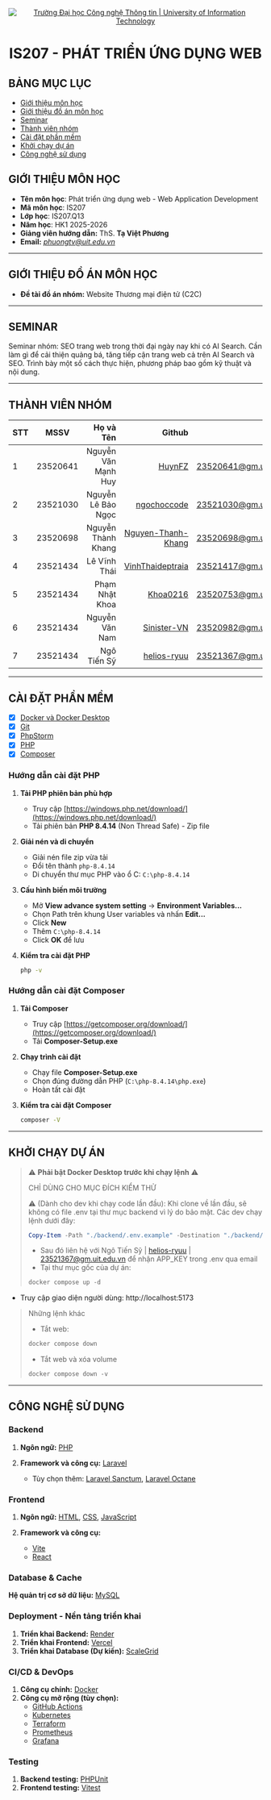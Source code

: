 <p align="center">
  <a href="https://www.uit.edu.vn/" title="Trường Đại học Công nghệ Thông tin">
    <img src="https://i.imgur.com/WmMnSRt.png" alt="Trường Đại học Công nghệ Thông tin | University of Information Technology">
  </a>
</p>
<h1 align="center"><b>IS207 - PHÁT TRIỂN ỨNG DỤNG WEB</b></h1>

## BẢNG MỤC LỤC
* [Giới thiệu môn học](#giới-thiệu-môn-học)
* [Giới thiệu đồ án môn học](#giới-thiệu-đồ-án-môn-học)
* [Seminar](#seminar)
* [Thành viên nhóm](#thành-viên-nhóm)
* [Cài đặt phần mềm](#cài-đặt-phần-mềm)
* [Khởi chạy dự án](#khởi-chạy-dự-án)
* [Công nghệ sử dụng](#công-nghệ-sử-dụng)


## GIỚI THIỆU MÔN HỌC
* **Tên môn học**: Phát triển ứng dụng web - Web Application Development
* **Mã môn học**: IS207
* **Lớp học**: IS207.Q13
* **Năm học**: HK1 2025-2026
* **Giảng viên hướng dẫn:** ThS. **Tạ Việt Phương**
* **Email:** *phuongtv@uit.edu.vn*

---

## GIỚI THIỆU ĐỒ ÁN MÔN HỌC
* **Đề tài đồ án nhóm:** Website Thương mại điện tử (C2C)

---

## SEMINAR
Seminar nhóm: SEO trang web trong thời đại ngày nay khi có AI Search. Cần làm gì để cải thiện quảng bá, tăng tiếp cận trang web cả trên AI Search và SEO. Trình bày một số cách thực hiện, phương pháp bao gồm kỹ thuật và nội dung.

---

## THÀNH VIÊN NHÓM
| STT |   MSSV   |           Họ và Tên |                                                      Github |                  Email |
|-----|:--------:|--------------------:|------------------------------------------------------------:|-----------------------:|
| 1   | 23520641 | Nguyễn Văn Mạnh Huy |                         [HuynFZ](https://github.com/HuynFZ) | 23520641@gm.uit.edu.vn |
| 2   | 23521030 |  Nguyễn Lê Bảo Ngọc |               [ngochoccode](https://github.com/ngochoccode) | 23521030@gm.uit.edu.vn |
| 3   | 23520698 |  Nguyễn Thành Khang | [Nguyen-Thanh-Khang](https://github.com/Nguyen-Thanh-Khang) | 23520698@gm.uit.edu.vn |
| 4   | 23521434 |        Lê Vĩnh Thái |     [VinhThaideptraia](https://github.com/VinhThaideptraia) | 23521417@gm.uit.edu.vn |
| 5   | 23521434 |      Phạm Nhật Khoa |                     [Khoa0216](https://github.com/Khoa0216) | 23520753@gm.uit.edu.vn |
| 6   | 23521434 |      Nguyễn Văn Nam |               [Sinister-VN](https://github.com/Sinister-VN) | 23520982@gm.uit.edu.vn |
| 7   | 23521434 |         Ngô Tiến Sỹ |               [helios-ryuu](https://github.com/helios-ryuu) | 23521367@gm.uit.edu.vn |

---

## CÀI ĐẶT PHẦN MỀM
- [X] [Docker và Docker Desktop](https://www.docker.com/)
- [X] [Git](https://git-scm.com/)
- [X] [PhpStorm](https://www.jetbrains.com/phpstorm/)
- [X] [PHP](https://www.php.net/)
- [X] [Composer](https://getcomposer.org/)

### Hướng dẫn cài đặt PHP

1. **Tải PHP phiên bản phù hợp**
   - Truy cập [https://windows.php.net/download/](https://windows.php.net/download/)
   - Tải phiên bản **PHP 8.4.14** (Non Thread Safe) - Zip file

2. **Giải nén và di chuyển**
   - Giải nén file zip vừa tải
   - Đổi tên thành `php-8.4.14`
   - Di chuyển thư mục PHP vào ổ C: `C:\php-8.4.14`

3. **Cấu hình biến môi trường**
   - Mở **View advance system setting** → **Environment Variables...**
   - Chọn Path trên khung User variables và nhấn **Edit...**
   - Click **New**
   - Thêm `C:\php-8.4.14`
   - Click **OK** để lưu

4. **Kiểm tra cài đặt PHP**
   ```cmd
   php -v
   ```

### Hướng dẫn cài đặt Composer

1. **Tải Composer**
   - Truy cập [https://getcomposer.org/download/](https://getcomposer.org/download/)
   - Tải **Composer-Setup.exe**

2. **Chạy trình cài đặt**
   - Chạy file **Composer-Setup.exe**
   - Chọn đúng đường dẫn PHP (`C:\php-8.4.14\php.exe`)
   - Hoàn tất cài đặt

3. **Kiểm tra cài đặt Composer**
   ```cmd
   composer -V
   ```

---

## KHỞI CHẠY DỰ ÁN
> ⚠️ **Phải bật Docker Desktop trước khi chạy lệnh** ⚠️
> 
> CHỈ DÙNG CHO MỤC ĐÍCH KIỂM THỬ
>
> ⚠️ (Dành cho dev khi chạy code lần đầu): Khi clone về lần đầu, sẽ không có file .env tại thư mục backend vì lý do bảo mật. Các dev chạy lệnh dưới đây:
> ```powershell
> Copy-Item -Path "./backend/.env.example" -Destination "./backend/.env" -Force
> ```
> - Sau đó liên hệ với Ngô Tiến Sỹ | [helios-ryuu](https://github.com/helios-ryuu) | 23521367@gm.uit.edu.vn để nhận APP_KEY trong .env qua email
> - Tại thư mục gốc của dự án:
> ```powershell
> docker compose up -d
> ```
- Truy cập giao diện người dùng: http://localhost:5173
> Những lệnh khác
> - Tắt web:
> ```powershell
> docker compose down
> ```
> - Tắt web và xóa volume
> ```powershell
> docker compose down -v
> ```


---

## CÔNG NGHỆ SỬ DỤNG

### Backend

1. **Ngôn ngữ:** [PHP](https://www.php.net/)
2. **Framework và công cụ:** [Laravel](https://laravel.com/)

    * Tùy chọn thêm: [Laravel Sanctum](https://laravel.com/docs/10.x/sanctum), [Laravel Octane](https://laravel.com/docs/10.x/octane)

### Frontend

1. **Ngôn ngữ:** [HTML](https://developer.mozilla.org/en-US/docs/Web/HTML), [CSS](https://developer.mozilla.org/en-US/docs/Web/CSS), [JavaScript](https://developer.mozilla.org/en-US/docs/Web/JavaScript)
2. **Framework và công cụ:**

    * [Vite](https://vitejs.dev/)
    * [React](https://react.dev/)

### Database & Cache

**Hệ quản trị cơ sở dữ liệu:** [MySQL](https://www.mysql.com/)

### Deployment - Nền tảng triển khai

1. **Triển khai Backend:** [Render](https://render.com/)
2.  **Triển khai Frontend:** [Vercel](https://vercel.com/)
3. **Triển khai Database (Dự kiến):** [ScaleGrid](https://scalegrid.io/)

### CI/CD & DevOps

1. **Công cụ chính:** [Docker](https://www.docker.com/)
2. **Công cụ mở rộng (tùy chọn):**
    * [GitHub Actions](https://docs.github.com/en/actions)
    * [Kubernetes](https://kubernetes.io/)
    * [Terraform](https://www.terraform.io/)
    * [Prometheus](https://prometheus.io/)
    * [Grafana](https://grafana.com/)

### Testing

1. **Backend testing:** [PHPUnit](https://phpunit.de/)
2. **Frontend testing:** [Vitest](https://vitest.dev/)
